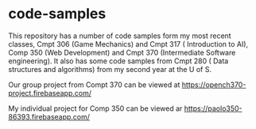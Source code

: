 # code-samples
This repository has a number of code samples form my most recent classes, Cmpt 306 (Game Mechanics) and Cmpt 317 ( Introduction to AI), Comp 350 (Web Development) and Cmpt 370 (Intermediate Software engineering). It also has some code samples from Cmpt 280 ( Data structures and algorithms) from my second year at the U of S.

Our group project from Compt 370 can be viewed at https://opench370-project.firebaseapp.com/

My individual project for Comp 350 can be viewed ar https://paolo350-86393.firebaseapp.com/
